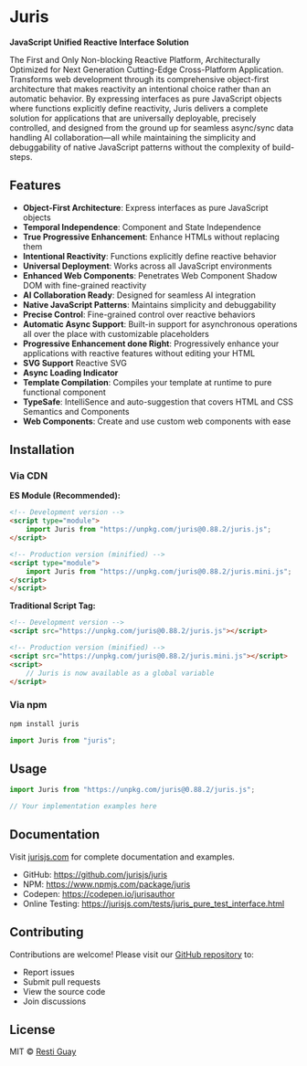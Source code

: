 # Juris

**JavaScript Unified Reactive Interface Solution**

The First and Only Non-blocking Reactive Platform, Architecturally Optimized for Next Generation Cutting-Edge Cross-Platform Application.
Transforms web development through its comprehensive object-first architecture that makes reactivity an intentional choice rather than an automatic behavior. By expressing interfaces as pure JavaScript objects where functions explicitly define reactivity, Juris delivers a complete solution for applications that are universally deployable, precisely controlled, and designed from the ground up for seamless async/sync data handling AI collaboration—all while maintaining the simplicity and debuggability of native JavaScript patterns without the complexity of build-steps.

## Features

- **Object-First Architecture**: Express interfaces as pure JavaScript objects
- **Temporal Independence**: Component and State Independence
- **True Progressive Enhancement**: Enhance HTMLs without replacing them
- **Intentional Reactivity**: Functions explicitly define reactive behavior
- **Universal Deployment**: Works across all JavaScript environments
- **Enhanced Web Components**: Penetrates Web Component Shadow DOM with fine-grained reactivity
- **AI Collaboration Ready**: Designed for seamless AI integration
- **Native JavaScript Patterns**: Maintains simplicity and debuggability
- **Precise Control**: Fine-grained control over reactive behaviors
- **Automatic Async Support**: Built-in support for asynchronous operations all over the place with customizable placeholders
- **Progressive Enhancement done Right**: Progressively enhance your applications with reactive features without editing your HTML
- **SVG Support** Reactive SVG
- **Async Loading Indicator**
- **Template Compilation**: Compiles your template at runtime to pure functional component
- **TypeSafe**: IntelliSence and auto-suggestion that covers HTML and CSS Semantics and Components
- **Web Components**: Create and use custom web components with ease

## Installation

### Via CDN

**ES Module (Recommended):**

```html
<!-- Development version -->
<script type="module">
	import Juris from "https://unpkg.com/juris@0.88.2/juris.js";
</script>

<!-- Production version (minified) -->
<script type="module">
	import Juris from "https://unpkg.com/juris@0.88.2/juris.mini.js";
</script>
</script>
```

**Traditional Script Tag:**

```html
<!-- Development version -->
<script src="https://unpkg.com/juris@0.88.2/juris.js"></script>

<!-- Production version (minified) -->
<script src="https://unpkg.com/juris@0.88.2/juris.mini.js"></script>
<script>
	// Juris is now available as a global variable
</script>
```

### Via npm

```bash
npm install juris
```

```javascript
import Juris from "juris";
```

## Usage

```javascript
import Juris from "https://unpkg.com/juris@0.88.2/juris.js";

// Your implementation examples here
```

## Documentation

Visit [jurisjs.com](https://jurisjs.com) for complete documentation and examples.

- GitHub: https://github.com/jurisjs/juris
- NPM: https://www.npmjs.com/package/juris
- Codepen: https://codepen.io/jurisauthor
- Online Testing: https://jurisjs.com/tests/juris_pure_test_interface.html

## Contributing

Contributions are welcome! Please visit our [GitHub repository](https://github.com/jurisjs/juris) to:

- Report issues
- Submit pull requests
- View the source code
- Join discussions

## License

MIT © [Resti Guay](https://github.com/jurisjs)
